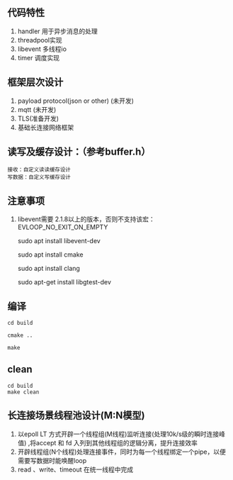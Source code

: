 
## 代码特性
1. handler 用于异步消息的处理
2. threadpool实现
3. libevent 多线程io
4. timer 调度实现

## 框架层次设计
1. payload protocol(json or other) (未开发)
2. mqtt (未开发)
3. TLS(准备开发)
4. 基础长连接网络框架


## 读写及缓存设计：（参考buffer.h）
    接收：自定义读读缓存设计
    写数据：自定义写缓存设计

## 注意事项
1. libevent需要 2.1.8以上的版本，否则不支持该宏：EVLOOP_NO_EXIT_ON_EMPTY

    sudo apt install libevent-dev

    sudo apt install cmake

    sudo apt install clang

    sudo apt-get install libgtest-dev
  
## 编译
    cd build

    cmake ..

    make

## clean
    cd build
    make clean

## 长连接场景线程池设计(M:N模型)

1. 以epoll LT 方式开辟一个线程组(M线程)监听连接(处理10k/s级的瞬时连接峰值) ,将accept 和 fd 入列到其他线程组的逻辑分离，提升连接效率
2. 开辟线程组(N个线程)处理连接事件，同时为每一个线程绑定一个pipe，以便需要写数据时能唤醒loop
3. read 、write、timeout 在统一线程中完成

